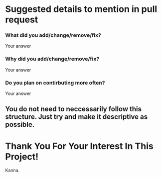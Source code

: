 # Suggested details to mention in pull request

### What did you add/change/remove/fix?
Your answer

### Why did you add/change/remove/fix?
Your answer

### Do you plan on contirbuting more often?
Your answer

## You do not need to neccessarily follow this structure. Just try and make it descriptive as possible.

# Thank You For Your Interest In This Project!
Kanna.